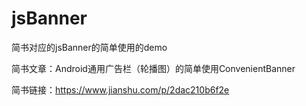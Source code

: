 # jsBanner
简书对应的jsBanner的简单使用的demo

简书文章：Android通用广告栏（轮播图）的简单使用ConvenientBanner

简书链接：https://www.jianshu.com/p/2dac210b6f2e
